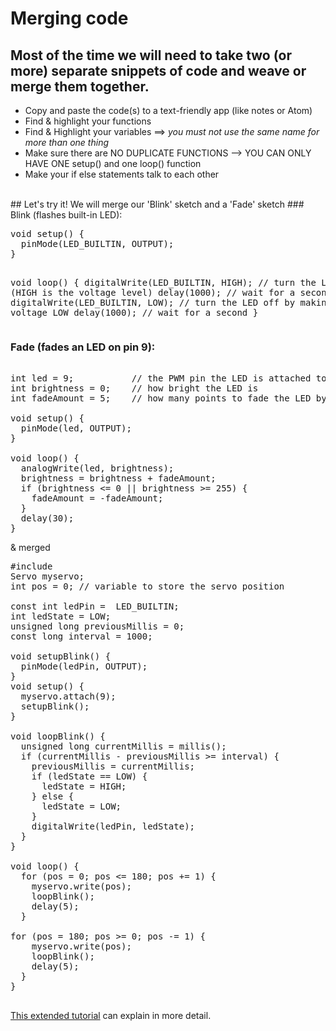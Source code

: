 # Merging code
## Most of the time we will need to take two (or more) separate snippets of code and weave or merge them together.
* Copy and paste the code(s) to a text-friendly app (like notes or Atom)
* Find & highlight your functions
* Find & Highlight your variables ==> *you must not use the same name for more than one thing*
* Make sure there are NO DUPLICATE FUNCTIONS --> YOU CAN ONLY HAVE ONE setup() and one loop() function
* Make your if else statements talk to each other
<br/>
## Let's try it!
We will merge our 'Blink' sketch and a 'Fade' sketch
### Blink (flashes built-in LED):
<pre>
void setup() {
  pinMode(LED_BUILTIN, OUTPUT);
}

void loop() {
  digitalWrite(LED_BUILTIN, HIGH);   // turn the LED on (HIGH is the voltage level)
  delay(1000);                       // wait for a second
  digitalWrite(LED_BUILTIN, LOW);    // turn the LED off by making the voltage LOW
  delay(1000);                       // wait for a second
}
</pre>
### Fade (fades an LED on pin 9):
<pre>

int led = 9;           // the PWM pin the LED is attached to
int brightness = 0;    // how bright the LED is
int fadeAmount = 5;    // how many points to fade the LED by

void setup() {
  pinMode(led, OUTPUT);
}

void loop() {
  analogWrite(led, brightness);
  brightness = brightness + fadeAmount;
  if (brightness <= 0 || brightness >= 255) {
    fadeAmount = -fadeAmount;
  }
  delay(30);
}
</pre>
& merged
<pre>
#include <Servo.h>
Servo myservo;  
int pos = 0; // variable to store the servo position

const int ledPin =  LED_BUILTIN;
int ledState = LOW; 
unsigned long previousMillis = 0;        
const long interval = 1000; 
        
void setupBlink() {
  pinMode(ledPin, OUTPUT);
}
void setup() {
  myservo.attach(9);
  setupBlink();
}

void loopBlink() {
  unsigned long currentMillis = millis();
  if (currentMillis - previousMillis >= interval) {
    previousMillis = currentMillis;
    if (ledState == LOW) {
      ledState = HIGH;
    } else {
      ledState = LOW;
    }
    digitalWrite(ledPin, ledState);
  }
}

void loop() {
  for (pos = 0; pos <= 180; pos += 1) { 
    myservo.write(pos);
    loopBlink();              
    delay(5); 
  }
  
for (pos = 180; pos >= 0; pos -= 1) { 
    myservo.write(pos); 
    loopBlink();
    delay(5);
  }
}
    </pre>
[This extended tutorial](https://en.wikiversity.org/wiki/Arduino_Sketch_Merge) can explain in more detail.


